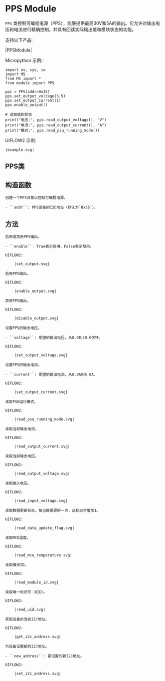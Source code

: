 # PPS Module


<!-- .. include:: ../refs/module.pps.ref -->

`PPS` 类控制可编程电源（PPS），能够提供最高30V和5A的输出。它允许对输出电压和电流进行精确控制，并具有回读实际输出值和模块状态的功能。

支持以下产品:

|PPSModule|

Micropython 示例::

    import os, sys, io
    import M5
    from M5 import *
    from module import PPS

    pps = PPS(addr=0x35)
    pps.set_output_voltage(5.5)
    pps.set_output_current(1)
    pps.enable_output()

    # 读取值和状态
    print("电压:", pps.read_output_voltage(), "V")
    print("电流:", pps.read_output_current(), "A")
    print("模式:", pps.read_psu_running_mode())

UIFLOW2 示例:

    |example.svg|

<!-- .. only:: builder_html -->

## PPS类


## 构造函数


<!-- .. class:: PPS(addr=0x35) -->

    创建一个PPS对象以控制可编程电源。

    - ``addr``: PPS设备的I2C地址（默认为`0x35`）。

## 方法


<!-- .. method:: PPS.set_output(enable: bool) -->

    启用或禁用PPS输出。

    - ``enable``: True表示启用，False表示禁用。

    UIFLOW2:

        |set_output.svg|

<!-- .. method:: PPS.enable_output() -->

    启用PPS输出。

    UIFLOW2:

        |enable_output.svg|

<!-- .. method:: PPS.disable_output() -->

    禁用PPS输出。

    UIFLOW2:

        |disable_output.svg|

<!-- .. method:: PPS.set_output_voltage(voltage: float) -->

    设置PPS的输出电压。

    - ``voltage``: 期望的输出电压，从0.0到30.0伏特。

    UIFLOW2:

        |set_output_voltage.svg|

<!-- .. method:: PPS.set_output_current(current: float) -->

    设置PPS的输出电流。

    - ``current``: 期望的输出电流，从0.0A到5.0A。

    UIFLOW2:

        |set_output_current.svg|

<!-- .. method:: PPS.read_psu_running_mode() -> int -->

    读取PSU运行模式。

    UIFLOW2:

        |read_psu_running_mode.svg|

<!-- .. method:: PPS.read_output_current() -> float -->

    读取当前输出电流。

    UIFLOW2:

        |read_output_current.svg|

<!-- .. method:: PPS.read_output_voltage() -> float -->

    读取当前输出电压。

    UIFLOW2:

        |read_output_voltage.svg|

<!-- .. method:: PPS.read_input_voltage() -> float -->

    读取输入电压。

    UIFLOW2:

        |read_input_voltage.svg|

<!-- .. method:: PPS.read_data_update_flag() -> int -->

    读取数据更新标志，每当数据更新一次，此标志将增加1。

    UIFLOW2:

        |read_data_update_flag.svg|

<!-- .. method:: PPS.read_mcu_temperature() -> float -->

    读取MCU温度。

    UIFLOW2:

        |read_mcu_temperature.svg|

<!-- .. method:: PPS.read_module_id() -> int -->

    读取模块ID。

    UIFLOW2:

        |read_module_id.svg|

<!-- .. method:: PPS.read_uid() -> bytearray -->

    读取唯一标识符（UID）。

    UIFLOW2:

        |read_uid.svg|

<!-- .. method:: PPS.get_i2c_address() -> int -->

    获取设备的当前I2C地址。

    UIFLOW2:

        |get_i2c_address.svg|

<!-- .. method:: PPS.set_i2c_address(new_address: int) -->

    为设备设置新的I2C地址。

    - ``new_address``: 要设置的新I2C地址。

    UIFLOW2:

        |set_i2c_address.svg|